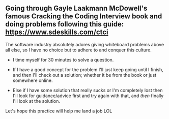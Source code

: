 ## Going through Gayle Laakmann McDowell's famous Cracking the Coding Interview book and doing problems following this guide: https://www.sdeskills.com/ctci

The software industry absolutely adores giving whiteboard problems above all else, so I have no choice but to adhere to and conquer this culture.

- I time myself for 30 minutes to solve a question.

- If I have a good concept for the problem I'll just keep going until I finish, and then I'll check out a solution; whether it be from the book or just somewhere online.

- Else if I have some solution that really sucks or I'm completely lost then I'll look for guidance/advice first and try again with that, and *then* finally I'll look at the solution.

Let's hope this practice will help me land a job LOL
